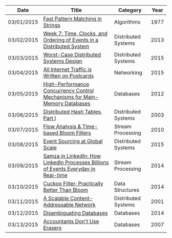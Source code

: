 | Date       | Title         | Category  | Year  |
| ---------- |---------------| ----------|-------|
| 03/01/2015 | [Fast Pattern Matching in Strings](http://www.cin.ufpe.br/~paguso/courses/if767/bib/KMP_1977.pdf) | Algorithms | 1977
| 03/02/2015 | [Week 7: Time, Clocks, and Ordering of Events in a Distributed System](http://swizec.com/blog/week-7-time-clocks-and-ordering-of-events-in-a-distributed-system/swizec/6444) | Distributed Systems | 2013
| 03/03/2015 | [Worst-Case Distributed Systems Design](http://www.bailis.org/blog/worst-case-distributed-systems-design/) | Distributed Systems | 2015
| 03/04/2015 | [All Internet Traffic is Written on Postcards](http://www.thoughtworks.com/insights/blog/all-internet-traffic-written-postcards) | Networking | 2015
| 03/05/2015 | [High-Performance Concurrency Control Mechanisms for Main-Memory Databases](http://arxiv.org/pdf/1201.0228v1.pdf) | Databases | 2012
| 03/06/2015 | [Distributed Hash Tables, Part I](http://www.linuxjournal.com/article/6797) | Distributed Systems | 2003
| 03/07/2015 | [Flow Analysis & Time-based Bloom Filters](https://www.igvita.com/2010/01/06/flow-analysis-time-based-bloom-filters/) | Stream Processing | 2010
| 03/08/2015 | [Event Sourcing at Global Scale](http://krasserm.github.io/2015/01/13/event-sourcing-at-global-scale/) | Distributed Systems | 2015
| 03/09/2015 | [Samza in LinkedIn: How LinkedIn Processes Billions of Events Everyday in Real-time](http://www.infoq.com/presentations/samza-linkedin-2014) | Stream Processing | 2014
| 03/10/2015 | [Cuckoo Filter: Practically Better Than Bloom](http://www.pdl.cmu.edu/PDL-FTP/FS/cuckoo-conext2014.pdf) | Data Structures | 2014
| 03/11/2015 | [A Scalable Content-Addressable Network](http://www.eecs.berkeley.edu/~sylvia/papers/cans.pdf) | Distributed Systems | 2001
| 03/12/2015 | [Disambiguating Databases](http://queue.acm.org/detail.cfm?id=2696453) | Databases | 2014
| 03/13/2015 | [Accountants Don't Use Erasers](http://blogs.msdn.com/b/pathelland/archive/2007/06/14/accountants-don-t-use-erasers.aspx) | Databases | 2007
